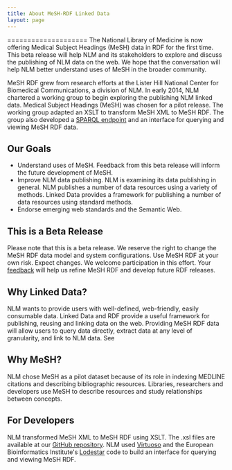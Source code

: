 ```yaml
---
title: About MeSH-RDF Linked Data
layout: page
---
```

====================
The National Library of Medicine is now offering Medical Subject Headings (MeSH) data in RDF for the first time. This beta release will help NLM and its stakeholders to explore and discuss the publishing of NLM data on the web. We hope that the conversation will help NLM better understand uses of MeSH in the broader community. 

MeSH RDF grew from research efforts at the Lister Hill National Center for Biomedical Communications, a division of NLM. In early 2014, NLM chartered a working group to begin exploring the publishing NLM linked data. Medical Subject Headings (MeSH) was chosen for a pilot release. The working group adapted an XSLT to transform MeSH XML to MeSH RDF. The group also developed a [SPARQL endpoint](http://iddev.nlm.nih.gov/mesh/sparql) and an interface for querying and viewing MeSH RDF data. 

Our Goals
---------------------

* Understand uses of MeSH. Feedback from this beta release will inform the future development of MeSH.
* Improve NLM data publishing. NLM is examining its data publishing in general. NLM publishes a number of data resources using a variety of methods. Linked Data provides a framework for publishing a number of data resources using standard methods.
* Endorse emerging web standards and the Semantic Web. 

This is a Beta Release
---------------------
Please note that this is a beta release. We reserve the right to change the MeSH RDF data model and system configurations. Use MeSH RDF at your own risk. Expect changes. We welcome participation in this effort. Your [feedback](/feedback-placeholder) will help us refine MeSH RDF and develop future RDF releases.

Why Linked Data?
---------------------
NLM wants to provide users with well-defined, web-friendly, easily consumable data. Linked Data and RDF provide a useful framework for publishing, reusing and linking data on the web. Providing MeSH RDF data will allow users to query data directly, extract data at any level of granularity, and link to NLM data. See 

Why MeSH?
---------------------
NLM chose MeSH as a pilot dataset because of its role in indexing MEDLINE citations and describing bibliographic resources. Libraries, researchers and developers use MeSH to describe resources and study relationships between concepts. 

For Developers
---------------------
NLM transformed MeSH XML to MeSH RDF using XSLT. The .xsl files are available at our  [GitHub repository](http://github.com/hhs/meshrdf). NLM used [Virtuoso](http://virtuoso.openlinksw.com/dataspace/doc/dav/wiki/Main/) and the European Bioinformatics Institute's [Lodestar](http://github.com/HHS/lodestar) code to build an interface for querying and viewing MeSH RDF. 
